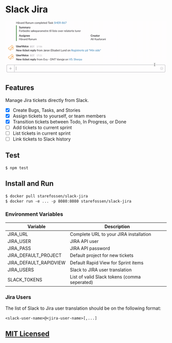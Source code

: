 # Slack Jira

![Slack Jira In Action](https://raw.githubusercontent.com/Starefossen/slack-jira/master/slack-jira.gif)

## Features

Manage Jira tickets directly from Slack.

* [x] Create Bugs, Tasks, and Stories
* [x] Assign tickets to yourself, or team members
* [x] Transition tickets between Todo, In Progress, or Done
* [ ] Add tickets to current sprint
* [ ] List tickets in current sprint
* [ ] Link tickets to Slack history

## Test

```
$ npm test
```

## Install and Run

```
$ docker pull starefossen/slack-jira
$ docker run -e ... -p 8080:8080 starefossen/slack-jira
```

### Environment Variables

| Variable | Description |
|----------|-------------|
| JIRA_URL | Complete URL to your JIRA installation |
| JIRA_USER | JIRA API user |
| JIRA_PASS | JIRA API password |
| JIRA_DEFAULT_PROJECT | Default project for new tickets |
| JIRA_DEFAULT_RAPIDVIEW | Default Rapid View for Sprint items |
| JIRA_USERS | Slack to JIRA user translation |
| SLACK_TOKENS | List of valid Slack tokens (comma seperated) |

### Jira Users

The list of Slack to Jira user translation should be on the following format:

```
<slack-user-name>@<jira-user-name>[,...]
```

## [MIT Licensed](https://github.com/Starefossen/slack-jira/blob/master/LICENSE)
